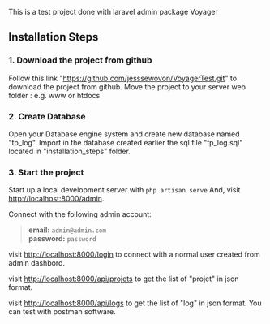 This is a test project done with laravel admin package Voyager

## Installation Steps

### 1. Download the project from github

Follow this link "https://github.com/jesssewovon/VoyagerTest.git" to download the project from github. Move the project to your server web folder : e.g. www or htdocs

### 2. Create Database

Open your Database engine system and create new database named "tp_log". Import in the database created earlier the sql file "tp_log.sql" located in "installation_steps" folder.

### 3. Start the project

Start up a local development server with `php artisan serve` And, visit [http://localhost:8000/admin](http://localhost:8000/admin).

Connect with the following admin account:

>**email:** `admin@admin.com`   
>**password:** `password`

visit [http://localhost:8000/login](http://localhost:8000/login) to connect with a normal user created from admin dashbord.

visit [http://localhost:8000/api/projets](http://localhost:8000/api/projets) to get the list of "projet" in json format.

visit [http://localhost:8000/api/logs](http://localhost:8000/api/logs) to get the list of "log" in json format.
You can test with postman software.

